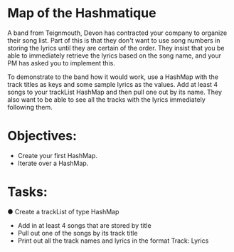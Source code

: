 # Map of the Hashmatique
A band from Teignmouth, Devon has contracted your company to organize their song list. Part of this is that they don't want to use song numbers in storing the lyrics until they are certain of the order. They insist that you be able to immediately retrieve the lyrics based on the song name, and your PM has asked you to implement this.

To demonstrate to the band how it would work, use a HashMap with the track titles as keys and some sample lyrics as the values. Add at least 4 songs to your trackList HashMap and then pull one out by its name. They also want to be able to see all the tracks with the lyrics immediately following them.

# Objectives:
* Create your first HashMap.
* Iterate over a HashMap.

# Tasks:
● Create a trackList of type HashMap
* Add in at least 4 songs that are stored by title
* Pull out one of the songs by its track title
* Print out all the track names and lyrics in the format Track: Lyrics